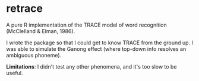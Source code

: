 retrace
=======

A pure R implementation of the TRACE model of word recognition (McClelland &
Elman, 1986). 

I wrote the package so that I could get to know TRACE from the ground up. I was 
able to simulate the Ganong effect (where top-down info resolves an ambiguous
phoneme).

**Limitations**: I didn't test any other phenomena, and it's too slow to be
useful.
